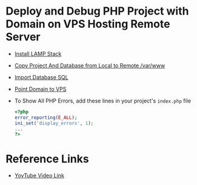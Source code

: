 # Deploy and Debug PHP Project with Domain on VPS Hosting Remote Server


- [Install LAMP Stack](https://github.com/satyam-seth-learnings/devops-learning/tree/main/13.install-lamp-stack)

- [Copy Project And Database from Local to Remote /var/www](https://github.com/satyam-seth-learnings/devops-learning/tree/main/14.copy-project-folder-from-local-machine-to-remote-server)

- [Import Database SQL](https://github.com/satyam-seth-learnings/devops-learning/blob/main/25.import-export-database-sql-using-command-line-in-mysql.md)

- [Point Domain to VPS](https://github.com/satyam-seth-learnings/devops-learning/tree/main/15.point-domain-and-host-html-website-on-remote-server)

- To Show All PHP Errors, add these lines in your project's `index.php` file

    ```php
    <?php
    error_reporting(E_ALL);
    ini_set('display_errors', 1);
    ...
    ?>
    ```

# Reference Links

- [YoyTube Video Link](https://youtu.be/uT5PaBDg1DY?si=rHWEK07ZqoHPGGuw)